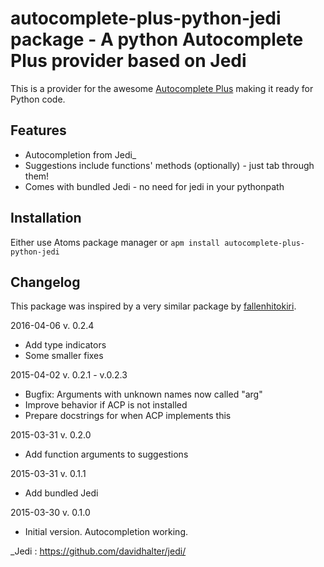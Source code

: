 # autocomplete-plus-python-jedi package - A python Autocomplete Plus provider based on Jedi

This is a provider for the awesome [Autocomplete Plus](https://atom.io/packages/autocomplete-plus) making it ready for Python code.

## Features

* Autocompletion from Jedi_
* Suggestions include functions' methods (optionally) - just tab through them!
* Comes with bundled Jedi - no need for jedi in your pythonpath

## Installation

Either use Atoms package manager or `apm install autocomplete-plus-python-jedi`

## Changelog

This package was inspired by a very similar package by [fallenhitokiri](https://github.com/fallenhitokiri/autocomplete-plus-jedi).

2016-04-06 v. 0.2.4
* Add type indicators
* Some smaller fixes

2015-04-02	v. 0.2.1 - v.0.2.3
* Bugfix: Arguments with unknown names now called "arg"
* Improve behavior if ACP is not installed
* Prepare docstrings for when ACP implements this

2015-03-31 	v. 0.2.0
* Add function arguments to suggestions

2015-03-31 	v. 0.1.1
* Add bundled Jedi

2015-03-30 	v. 0.1.0
* Initial version. Autocompletion working.

_Jedi : https://github.com/davidhalter/jedi/
